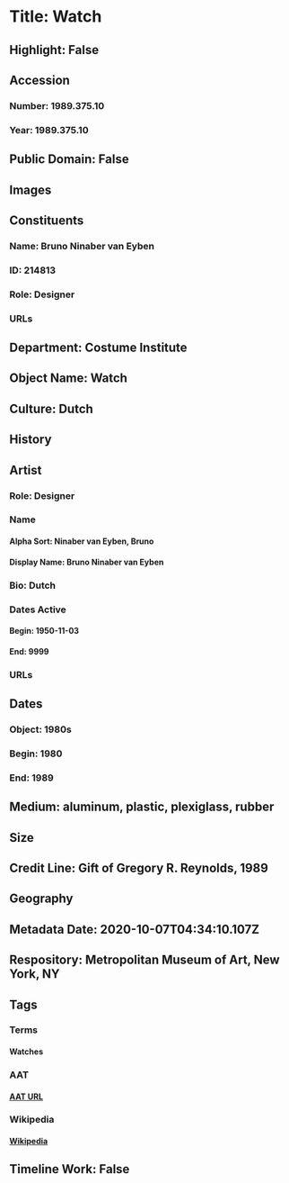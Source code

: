 # Title: Watch
## Highlight: False
## Accession
### Number: 1989.375.10
### Year: 1989.375.10
## Public Domain: False
## Images
## Constituents
### Name: Bruno Ninaber van Eyben
### ID: 214813
### Role: Designer
### URLs
## Department: Costume Institute
## Object Name: Watch
## Culture: Dutch
## History
## Artist
### Role: Designer
### Name
#### Alpha Sort: Ninaber van Eyben, Bruno
#### Display Name: Bruno Ninaber van Eyben
### Bio: Dutch
### Dates Active
#### Begin: 1950-11-03
#### End: 9999
### URLs
## Dates
### Object: 1980s
### Begin: 1980
### End: 1989
## Medium: aluminum, plastic, plexiglass, rubber
## Size
## Credit Line: Gift of Gregory R. Reynolds, 1989
## Geography
## Metadata Date: 2020-10-07T04:34:10.107Z
## Respository: Metropolitan Museum of Art, New York, NY
## Tags
### Terms
#### Watches
### AAT
#### [AAT URL](http://vocab.getty.edu/page/aat/300041615)
### Wikipedia
#### [Wikipedia]()
## Timeline Work: False